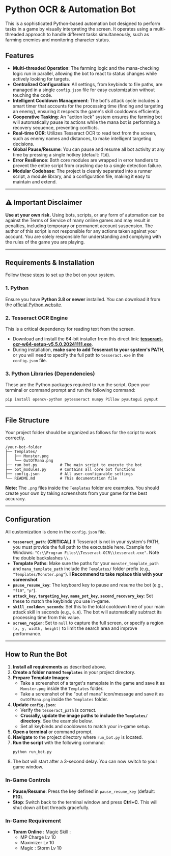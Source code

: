 
# Python OCR & Automation Bot

This is a sophisticated Python-based automation bot designed to perform tasks in a game by visually interpreting the screen. It operates using a multi-threaded approach to handle different tasks simultaneously, such as farming enemies and monitoring character status.

## Features

-   **Multi-threaded Operation**: The farming logic and the mana-checking logic run in parallel, allowing the bot to react to status changes while actively looking for targets.
-   **Centralized Configuration**: All settings, from keybinds to file paths, are managed in a single `config.json` file for easy customization without touching the code.
-   **Intelligent Cooldown Management**: The bot's attack cycle includes a smart timer that accounts for the processing time (finding and targeting an enemy), ensuring it respects the game's skill cooldowns efficiently.
-   **Cooperative Tasking**: An "action lock" system ensures the farming bot will automatically pause its actions while the mana bot is performing a recovery sequence, preventing conflicts.
-   **Real-time OCR**: Utilizes Tesseract OCR to read text from the screen, such as enemy names and distances, to make intelligent targeting decisions.
-   **Global Pause/Resume**: You can pause and resume all bot activity at any time by pressing a single hotkey (default: `F10`).
-   **Error Resilience**: Both core modules are wrapped in error handlers to prevent the entire script from crashing due to a single detection failure.
-   **Modular Codebase**: The project is cleanly separated into a runner script, a module library, and a configuration file, making it easy to maintain and extend.

---

## ⚠️ Important Disclaimer

**Use at your own risk.** Using bots, scripts, or any form of automation can be against the Terms of Service of many online games and may result in penalties, including temporary or permanent account suspension. The author of this script is not responsible for any actions taken against your account. You are solely responsible for understanding and complying with the rules of the game you are playing.

---

## Requirements & Installation

Follow these steps to set up the bot on your system.

### 1. Python
Ensure you have **Python 3.8 or newer** installed. You can download it from the [official Python website](https://www.python.org/downloads/).

### 2. Tesseract OCR Engine
This is a critical dependency for reading text from the screen.
-   Download and install the 64-bit installer from this direct link: **[tesseract-ocr-w64-setup-v5.5.0.20241111.exe](https://sourceforge.net/projects/tesseract-ocr.mirror/files/5.5.0/tesseract-ocr-w64-setup-5.5.0.20241111.exe/download)**.
-   During installation, **make sure to add Tesseract to your system's PATH**, or you will need to specify the full path to `tesseract.exe` in the `config.json` file.

### 3. Python Libraries (Dependencies)
These are the Python packages required to run the script. Open your terminal or command prompt and run the following command:

```bash
pip install opencv-python pytesseract numpy Pillow pyautogui pynput
```

---

## File Structure

Your project folder should be organized as follows for the script to work correctly.

```
/your-bot-folder
├── Templates/
│   ├── Monster.png
│   └── OutOfMana.png
├── run_bot.py          # The main script to execute the bot
├── bot_modules.py      # Contains all core bot functions
├── config.json         # All user-configurable settings
└── README.md           # This documentation file
```

**Note:** The `.png` files inside the `Templates` folder are examples. You should create your own by taking screenshots from your game for the best accuracy.

---

## Configuration

All customization is done in the `config.json` file.

-   **`tesseract_path`**: **(CRITICAL)** If Tesseract is not in your system's PATH, you must provide the full path to the executable here. Example for Windows: `"C:\\Program Files\\Tesseract-OCR\\tesseract.exe"`. Note the double backslashes `\\`.
-   **Template Paths**: Make sure the paths for your `monster_template_path` and `mana_template_path` include the `Templates/` folder prefix (e.g., `"Templates/Monster.png"`). **I Recommend to take replace this with your screenshot**
-   **`pause_resume_key`**: The keyboard key to pause and resume the bot (e.g., `"f10"`, `"p"`).
-   **`attack_key`**, **`targeting_key`**, **`mana_pot_key`**, **`second_recovery_key`**: Set these to match the keybinds you use in-game.
-   **`skill_cooldown_seconds`**: Set this to the total cooldown time of your main attack skill in seconds (e.g., `6.0`). The bot will automatically subtract its processing time from this value.
-   **`screen_region`**: Set to `null` to capture the full screen, or specify a region `[x, y, width, height]` to limit the search area and improve performance.

---

## How to Run the Bot

1.  **Install all requirements** as described above.
2.  **Create a folder named `Templates`** in your project directory.
3.  **Prepare Template Images**:
    -   Take a screenshot of a target's nameplate in the game and save it as `Monster.png` inside the `Templates` folder.
    -   Take a screenshot of the "out of mana" icon/message and save it as `OutOfMana.png` inside the `Templates` folder.
4.  **Update `config.json`**:
    -   Verify the `tesseract_path` is correct.
    -   **Crucially, update the image paths to include the `Templates/` directory.** See the example below.
    -   Set all keybinds and cooldowns to match your in-game setup.
5.  **Open a terminal** or command prompt.
6.  **Navigate** to the project directory where `run_bot.py` is located.
7.  **Run the script** with the following command:
    ```bash
    python run_bot.py
    ```
8.  The bot will start after a 3-second delay. You can now switch to your game window.

### In-Game Controls
-   **Pause/Resume**: Press the key defined in `pause_resume_key` (default: **F10**).
-   **Stop**: Switch back to the terminal window and press **Ctrl+C**. This will shut down all bot threads gracefully.

### In-Game Requirement
- **Toram Online** : Magic Skill :
    - MP Charge Lv 10
    - Maximizer Lv 10
    - Magic : Storm Lv 10
